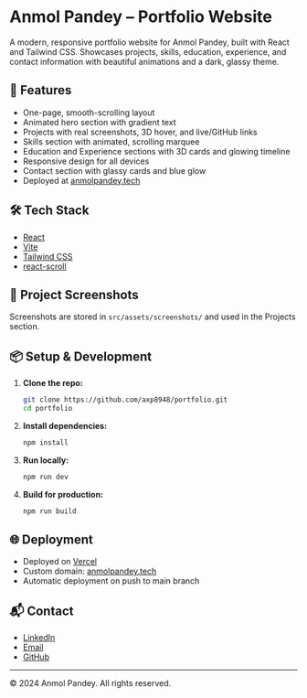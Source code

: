 # Anmol Pandey – Portfolio Website

A modern, responsive portfolio website for Anmol Pandey, built with React and Tailwind CSS. Showcases projects, skills, education, experience, and contact information with beautiful animations and a dark, glassy theme.

## 🚀 Features
- One-page, smooth-scrolling layout
- Animated hero section with gradient text
- Projects with real screenshots, 3D hover, and live/GitHub links
- Skills section with animated, scrolling marquee
- Education and Experience sections with 3D cards and glowing timeline
- Responsive design for all devices
- Contact section with glassy cards and blue glow
- Deployed at [anmolpandey.tech](https://anmolpandey.tech)

## 🛠️ Tech Stack
- [React](https://react.dev/)
- [Vite](https://vitejs.dev/)
- [Tailwind CSS](https://tailwindcss.com/)
- [react-scroll](https://www.npmjs.com/package/react-scroll)

## 📸 Project Screenshots
Screenshots are stored in `src/assets/screenshots/` and used in the Projects section.

## 📦 Setup & Development
1. **Clone the repo:**
   ```bash
   git clone https://github.com/axp8948/portfolio.git
   cd portfolio
   ```
2. **Install dependencies:**
   ```bash
   npm install
   ```
3. **Run locally:**
   ```bash
   npm run dev
   ```
4. **Build for production:**
   ```bash
   npm run build
   ```

## 🌐 Deployment
- Deployed on [Vercel](https://vercel.com/)
- Custom domain: [anmolpandey.tech](https://anmolpandey.tech)
- Automatic deployment on push to main branch

## 📬 Contact
- [LinkedIn](https://www.linkedin.com/in/pandey-anmol)
- [Email](mailto:anmolpandey051@gmail.com)
- [GitHub](https://github.com/axp8948)

---

© 2024 Anmol Pandey. All rights reserved.
